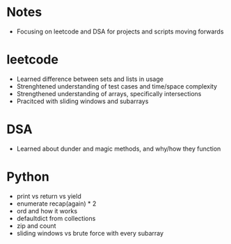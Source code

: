 # Notes
- Focusing on leetcode and DSA for projects and scripts moving forwards

# leetcode
- Learned difference between sets and lists in usage
- Strenghtened understanding of test cases and time/space complexity
- Strengthened understanding of arrays, specifically intersections
- Pracitced with sliding windows and subarrays

# DSA
- Learned about dunder and magic methods, and why/how they function


# Python
- print vs return vs yield
- enumerate recap(again) * 2
- ord and how it works
- defaultdict from collections
- zip and count
- sliding windows vs brute force with every subarray
